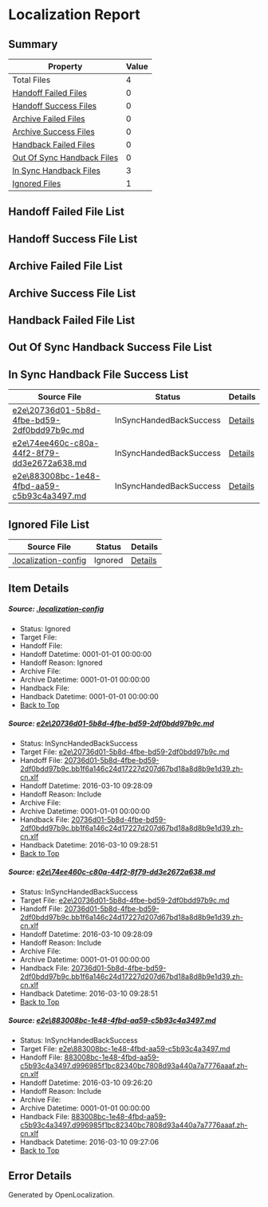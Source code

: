 # <a name='report-top'></a> Localization Report

## Summary
 Property | Value 
 -------- | ----- 
 Total Files | 4
[ Handoff Failed Files ](#handoff-failed-list)| 0
[ Handoff Success Files ](#handoff-success-list)| 0
[ Archive Failed Files ](#archive-failed-list)| 0
[ Archive Success Files ](#archive-success-list)| 0
[ Handback Failed Files ](#handback-failed-list)| 0
[ Out Of Sync Handback Files ](#outofsync-handback-success-list)| 0
[ In Sync Handback Files ](#insync-handback-success-list)| 3
[ Ignored Files ](#ignored-list)| 1

## <a name='handoff-failed-list'></a> Handoff Failed File List

## <a name='handoff-success-list'></a> Handoff Success File List

## <a name='archive-failed-list'></a> Archive Failed File List

## <a name='archive-success-list'></a> Archive Success File List

## <a name='handback-failed-list'></a> Handback Failed File List

## <a name='outofsync-handback-success-list'></a> Out Of Sync Handback Success File List

## <a name='insync-handback-success-list'></a> In Sync Handback File Success List
 Source File | Status | Details 
 ----------- | ------ | ------- 
 [e2e\20736d01-5b8d-4fbe-bd59-2df0bdd97b9c.md](https://github.com/OpenLocalizationTest/oltest/blob/e720dda9d7810a803a957be5ae8f999edb481652/e2e/20736d01-5b8d-4fbe-bd59-2df0bdd97b9c.md) | InSyncHandedBackSuccess | [Details](#25b37a323e1445552ace5464cc39579bfccd2c751)
 [e2e\74ee460c-c80a-44f2-8f79-dd3e2672a638.md](https://github.com/OpenLocalizationTest/oltest/blob/e720dda9d7810a803a957be5ae8f999edb481652/e2e/74ee460c-c80a-44f2-8f79-dd3e2672a638.md) | InSyncHandedBackSuccess | [Details](#25b37a323e1445552ace5464cc39579bfccd2c752)
 [e2e\883008bc-1e48-4fbd-aa59-c5b93c4a3497.md](https://github.com/OpenLocalizationTest/oltest/blob/ac7799d8f091784b46c2616df751b8ac5a9651a5/e2e/883008bc-1e48-4fbd-aa59-c5b93c4a3497.md) | InSyncHandedBackSuccess | [Details](#49656f70b87c0e2c78667418311c13604df123e93)

## <a name='ignored-list'></a> Ignored File List
 Source File | Status | Details 
 ----------- | ------ | ------- 
 [.localization-config](https://github.com/OpenLocalizationTest/oltest/blob/e720dda9d7810a803a957be5ae8f999edb481652/.localization-config) | Ignored | [Details](#66aca4b1c2f43b14ec41e0e427345df94af1d5e10)

## Item Details
##### <a name='66aca4b1c2f43b14ec41e0e427345df94af1d5e10'></a> Source: [.localization-config](https://github.com/OpenLocalizationTest/oltest/blob/e720dda9d7810a803a957be5ae8f999edb481652/.localization-config)
* Status: Ignored
* Target File: 
* Handoff File: 
* Handoff Datetime: 0001-01-01 00:00:00
* Handoff Reason: Ignored
* Archive File: 
* Archive Datetime: 0001-01-01 00:00:00
* Handback File: 
* Handback Datetime: 0001-01-01 00:00:00
* [Back to Top](#report-top)

##### <a name='25b37a323e1445552ace5464cc39579bfccd2c751'></a> Source: [e2e\20736d01-5b8d-4fbe-bd59-2df0bdd97b9c.md](https://github.com/OpenLocalizationTest/oltest/blob/e720dda9d7810a803a957be5ae8f999edb481652/e2e/20736d01-5b8d-4fbe-bd59-2df0bdd97b9c.md)
* Status: InSyncHandedBackSuccess
* Target File: [e2e\20736d01-5b8d-4fbe-bd59-2df0bdd97b9c.md](https://github.com/OpenLocalizationTestOrg/oltest.zh-cn/blob/1165e900d5fc9722d53ab5d3855da87c76bcc53b/e2e/20736d01-5b8d-4fbe-bd59-2df0bdd97b9c.md)
* Handoff File: [20736d01-5b8d-4fbe-bd59-2df0bdd97b9c.bb1f6a146c24d17227d207d67bd18a8d8b9e1d39.zh-cn.xlf](https://github.com/OpenLocalizationTestOrg/olhandoff/blob/52ac5b8f582a8f052b2ee89c5efca63a179c925f/ol-handoff/OpenLocalizationTestOrg/oltest.zh-cn/xinjiang/ht/20736d01-5b8d-4fbe-bd59-2df0bdd97b9c.bb1f6a146c24d17227d207d67bd18a8d8b9e1d39.zh-cn.xlf)
* Handoff Datetime: 2016-03-10 09:28:09
* Handoff Reason: Include
* Archive File: 
* Archive Datetime: 0001-01-01 00:00:00
* Handback File: [20736d01-5b8d-4fbe-bd59-2df0bdd97b9c.bb1f6a146c24d17227d207d67bd18a8d8b9e1d39.zh-cn.xlf](https://github.com/OpenLocalizationTestOrg/olhandback/blob/5819e62b07818a15435c86ab6ac016abe97e2f92/ol-handback/OpenLocalizationTestOrg/oltest.zh-cn/xinjiang/ht/20736d01-5b8d-4fbe-bd59-2df0bdd97b9c.bb1f6a146c24d17227d207d67bd18a8d8b9e1d39.zh-cn.xlf)
* Handback Datetime: 2016-03-10 09:28:51
* [Back to Top](#report-top)

##### <a name='25b37a323e1445552ace5464cc39579bfccd2c752'></a> Source: [e2e\74ee460c-c80a-44f2-8f79-dd3e2672a638.md](https://github.com/OpenLocalizationTest/oltest/blob/e720dda9d7810a803a957be5ae8f999edb481652/e2e/74ee460c-c80a-44f2-8f79-dd3e2672a638.md)
* Status: InSyncHandedBackSuccess
* Target File: [e2e\20736d01-5b8d-4fbe-bd59-2df0bdd97b9c.md](https://github.com/OpenLocalizationTestOrg/oltest.zh-cn/blob/1165e900d5fc9722d53ab5d3855da87c76bcc53b/e2e/20736d01-5b8d-4fbe-bd59-2df0bdd97b9c.md)
* Handoff File: [20736d01-5b8d-4fbe-bd59-2df0bdd97b9c.bb1f6a146c24d17227d207d67bd18a8d8b9e1d39.zh-cn.xlf](https://github.com/OpenLocalizationTestOrg/olhandoff/blob/52ac5b8f582a8f052b2ee89c5efca63a179c925f/ol-handoff/OpenLocalizationTestOrg/oltest.zh-cn/xinjiang/ht/20736d01-5b8d-4fbe-bd59-2df0bdd97b9c.bb1f6a146c24d17227d207d67bd18a8d8b9e1d39.zh-cn.xlf)
* Handoff Datetime: 2016-03-10 09:28:09
* Handoff Reason: Include
* Archive File: 
* Archive Datetime: 0001-01-01 00:00:00
* Handback File: [20736d01-5b8d-4fbe-bd59-2df0bdd97b9c.bb1f6a146c24d17227d207d67bd18a8d8b9e1d39.zh-cn.xlf](https://github.com/OpenLocalizationTestOrg/olhandback/blob/5819e62b07818a15435c86ab6ac016abe97e2f92/ol-handback/OpenLocalizationTestOrg/oltest.zh-cn/xinjiang/ht/20736d01-5b8d-4fbe-bd59-2df0bdd97b9c.bb1f6a146c24d17227d207d67bd18a8d8b9e1d39.zh-cn.xlf)
* Handback Datetime: 2016-03-10 09:28:51
* [Back to Top](#report-top)

##### <a name='49656f70b87c0e2c78667418311c13604df123e93'></a> Source: [e2e\883008bc-1e48-4fbd-aa59-c5b93c4a3497.md](https://github.com/OpenLocalizationTest/oltest/blob/ac7799d8f091784b46c2616df751b8ac5a9651a5/e2e/883008bc-1e48-4fbd-aa59-c5b93c4a3497.md)
* Status: InSyncHandedBackSuccess
* Target File: [e2e\883008bc-1e48-4fbd-aa59-c5b93c4a3497.md](https://github.com/OpenLocalizationTestOrg/oltest.zh-cn/blob/52c3e240f77a489b214b1eba558e5dda52b581ae/e2e/883008bc-1e48-4fbd-aa59-c5b93c4a3497.md)
* Handoff File: [883008bc-1e48-4fbd-aa59-c5b93c4a3497.d996985f1bc82340bc7808d93a440a7a7776aaaf.zh-cn.xlf](https://github.com/OpenLocalizationTestOrg/olhandoff/blob/6d6d5541b9fb05fb8c363b9f8815d94bd877f6a8/ol-handoff/OpenLocalizationTestOrg/oltest.zh-cn/xinjiang/ht/883008bc-1e48-4fbd-aa59-c5b93c4a3497.d996985f1bc82340bc7808d93a440a7a7776aaaf.zh-cn.xlf)
* Handoff Datetime: 2016-03-10 09:26:20
* Handoff Reason: Include
* Archive File: 
* Archive Datetime: 0001-01-01 00:00:00
* Handback File: [883008bc-1e48-4fbd-aa59-c5b93c4a3497.d996985f1bc82340bc7808d93a440a7a7776aaaf.zh-cn.xlf](https://github.com/OpenLocalizationTestOrg/olhandback/blob/087db86fc9581bf131b9c954fa07d77218a28205/ol-handback/OpenLocalizationTestOrg/oltest.zh-cn/xinjiang/ht/883008bc-1e48-4fbd-aa59-c5b93c4a3497.d996985f1bc82340bc7808d93a440a7a7776aaaf.zh-cn.xlf)
* Handback Datetime: 2016-03-10 09:27:06
* [Back to Top](#report-top)


## Error Details

Generated by OpenLocalization.
